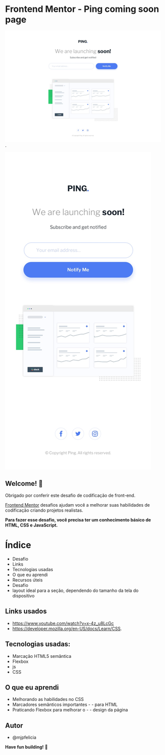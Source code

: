 # Frontend Mentor - Ping coming soon page

![Design preview for the Ping coming soon page coding challenge](./design/desktop-design.jpg).

![Design preview for the Ping coming soon page coding challenge](./design/mobile-design.jpg)


## Welcome! 👋

Obrigado por conferir este desafio de codificação de front-end.

[Frontend Mentor](https://www.frontendmentor.io/dashboard) desafios ajudam você a melhorar suas habilidades de codificação criando projetos realistas.

**Para fazer esse desafio, você precisa ter um conhecimento básico de HTML, CSS e JavaScript.**

# Índice
- Desafio
- Links
- Tecnologias usadas
- O que eu aprendi
- Recursos úteis
- Desafio
- layout ideal para a seção, dependendo do tamanho da tela do dispositivo

## Links usados
- https://www.youtube.com/watch?v=x-4z_u8LcGc
- https://developer.mozilla.org/en-US/docs/Learn/CSS.

## Tecnologias usadas:
- Marcação HTML5 semântica
- Flexbox
- js
- CSS

## O que eu aprendi
- Melhorando as habilidades no CSS
- Marcadores semânticos importantes - - para HTML
- Praticando Flexbox para melhorar o - - design da página

## Autor
- @mjpfelicia

**Have fun building!** 🚀
